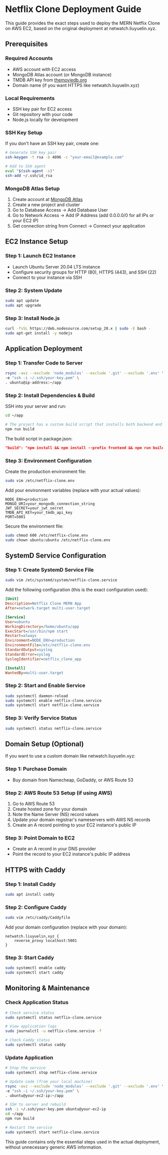 # Netflix Clone Deployment Guide

This guide provides the exact steps used to deploy the MERN Netflix Clone on AWS EC2, based on the original deployment at netwatch.liuyuelin.xyz.

## Prerequisites

### Required Accounts
- AWS account with EC2 access
- MongoDB Atlas account (or MongoDB instance)
- TMDB API key from [themoviedb.org](https://www.themoviedb.org/signup)
- Domain name (if you want HTTPS like netwatch.liuyuelin.xyz)

### Local Requirements
- SSH key pair for EC2 access
- Git repository with your code
- Node.js locally for development

### SSH Key Setup
If you don't have an SSH key pair, create one:
```bash
# Generate SSH key pair
ssh-keygen -t rsa -b 4096 -c "your-email@example.com"

# Add to SSH agent
eval "$(ssh-agent -s)"
ssh-add ~/.ssh/id_rsa
```

### MongoDB Atlas Setup
1. Create account at [MongoDB Atlas](https://mongodb.com/cloud/atlas)
2. Create a new project and cluster
3. Go to Database Access → Add Database User
4. Go to Network Access → Add IP Address (add 0.0.0.0/0 for all IPs or your EC2 IP)
5. Get connection string from Connect → Connect your application

## EC2 Instance Setup

### Step 1: Launch EC2 Instance
- Launch Ubuntu Server 20.04 LTS instance
- Configure security groups for HTTP (80), HTTPS (443), and SSH (22)
- Connect to your instance via SSH

### Step 2: System Update
```bash
sudo apt update
sudo apt upgrade
```

### Step 3: Install Node.js
```bash
curl -fsSL https://deb.nodesource.com/setup_20.x | sudo -E bash -
sudo apt-get install -y nodejs
```

## Application Deployment

### Step 1: Transfer Code to Server
```bash
rsync -avz --exclude 'node_modules' --exclude '.git' --exclude '.env' \
-e "ssh -i ~/.ssh/your-key.pem" \
. ubuntu@ip-address:~/app
```

### Step 2: Install Dependencies & Build
SSH into your server and run:
```bash
cd ~/app

# The project has a custom build script that installs both backend and frontend dependencies
npm run build
```

The build script in package.json:
```json
"build": "npm install && npm install --prefix frontend && npm run build --prefix frontend"
```

### Step 3: Environment Configuration
Create the production environment file:
```bash
sudo vim /etc/netflix-clone.env
```

Add your environment variables (replace with your actual values):
```env
NODE_ENV=production
MONGO_URI=your_mongodb_connection_string
JWT_SECRET=your_jwt_secret
TMDB_API_KEY=your_tmdb_api_key
PORT=5001
```

Secure the environment file:
```bash
sudo chmod 600 /etc/netflix-clone.env
sudo chown ubuntu:ubuntu /etc/netflix-clone.env
```

## SystemD Service Configuration

### Step 1: Create SystemD Service File
```bash
sudo vim /etc/systemd/system/netflix-clone.service
```

Add the following configuration (this is the exact configuration used):
```ini
[Unit]
Description=Netflix Clone MERN App
After=network.target multi-user.target

[Service]
User=ubuntu
WorkingDirectory=/home/ubuntu/app
ExecStart=/usr/bin/npm start
Restart=always
Environment=NODE_ENV=production
EnvironmentFile=/etc/netflix-clone.env
StandardOutput=syslog
StandardError=syslog
SyslogIdentifier=netflix_clone_app

[Install]
WantedBy=multi-user.target
```

### Step 2: Start and Enable Service
```bash
sudo systemctl daemon-reload
sudo systemctl enable netflix-clone.service
sudo systemctl start netflix-clone.service
```

### Step 3: Verify Service Status
```bash
sudo systemctl status netflix-clone.service
```

## Domain Setup (Optional)

If you want to use a custom domain like netwatch.liuyuelin.xyz:

### Step 1: Purchase Domain
- Buy domain from Namecheap, GoDaddy, or AWS Route 53

### Step 2: AWS Route 53 Setup (if using AWS)
1. Go to AWS Route 53
2. Create hosted zone for your domain
3. Note the Name Server (NS) record values
4. Update your domain registrar's nameservers with AWS NS records
5. Create an A record pointing to your EC2 instance's public IP

### Step 3: Point Domain to EC2
- Create an A record in your DNS provider
- Point the record to your EC2 instance's public IP address

## HTTPS with Caddy

### Step 1: Install Caddy
```bash
sudo apt install caddy
```

### Step 2: Configure Caddy
```bash
sudo vim /etc/caddy/Caddyfile
```

Add your domain configuration (replace with your domain):
```
netwatch.liuyuelin.xyz {
    reverse_proxy localhost:5001
}
```

### Step 3: Start Caddy
```bash
sudo systemctl enable caddy
sudo systemctl start caddy
```

## Monitoring & Maintenance

### Check Application Status
```bash
# Check service status
sudo systemctl status netflix-clone.service

# View application logs
sudo journalctl -u netflix-clone.service -f

# Check Caddy status
sudo systemctl status caddy
```

### Update Application
```bash
# Stop the service
sudo systemctl stop netflix-clone.service

# Update code (from your local machine)
rsync -avz --exclude 'node_modules' --exclude '.git' --exclude '.env' \
-e "ssh -i ~/.ssh/your-key.pem" \
. ubuntu@your-ec2-ip:~/app

# SSH to server and rebuild
ssh -i ~/.ssh/your-key.pem ubuntu@your-ec2-ip
cd ~/app
npm run build

# Restart the service
sudo systemctl start netflix-clone.service
```

This guide contains only the essential steps used in the actual deployment, without unnecessary generic AWS information.